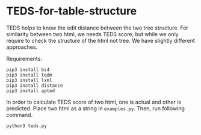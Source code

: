# TEDS-for-table-structure

TEDS helps to know the edit distance between the two tree structure. For similarity between two html, we needs TEDS score, but while we only require to check the structure of the html not tree. We have slightly different approaches.

Requirements:
```
pip3 install bs4
pip3 install tqdm
pip3 install lxml
pip3 install distance
pip3 install apted
```

In order to calculate TEDS score of two html, one is actual and other is predicted. Place two html as a string in ```examples.py```. Then, run following command.

```
python3 teds.py 
```

